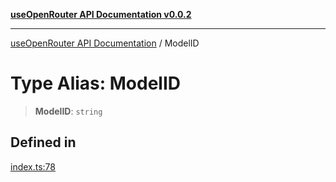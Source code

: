 [**useOpenRouter API Documentation v0.0.2**](../README.md)

***

[useOpenRouter API Documentation](../README.md) / ModelID

# Type Alias: ModelID

> **ModelID**: `string`

## Defined in

[index.ts:78](https://github.com/ejfox/vue-use-openrouter/blob/ca594a649d26948288e93486a1640ac59c89695e/src/index.ts#L78)
